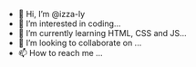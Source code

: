 - 👋 Hi, I’m @izza-ly
- 👀 I’m interested in coding...
- 🌱 I’m currently learning HTML, CSS and JS...
- 💞️ I’m looking to collaborate on ...
- 📫 How to reach me ...

<!---
izza-ly/izza-ly is a ✨ special ✨ repository because its `README.md` (this file) appears on your GitHub profile.
You can click the Preview link to take a look at your changes.
--->
